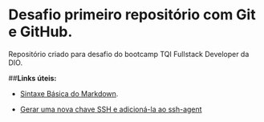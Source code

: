 # Desafio primeiro repositório com Git e GitHub.
Repositório criado para desafio do bootcamp TQI Fullstack Developer da DIO.

##**Links úteis:**

- [Sintaxe Básica do Markdown](https://www.markdownguide.org/basic-syntax/#links).

- [Gerar uma nova chave SSH e adicioná-la ao ssh-agent](https://docs.github.com/pt/authentication/connecting-to-github-with-ssh/generating-a-new-ssh-key-and-adding-it-to-the-ssh-agent)
